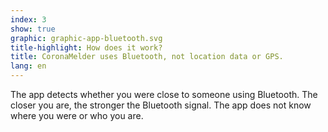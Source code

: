 ```yaml
---
index: 3
show: true
graphic: graphic-app-bluetooth.svg
title-highlight: How does it work?
title: CoronaMelder uses Bluetooth, not location data or GPS.
lang: en
---
```

The app detects whether you were close to someone using Bluetooth. The closer you are, the stronger the Bluetooth signal. The app does not know where you were or who you are.
